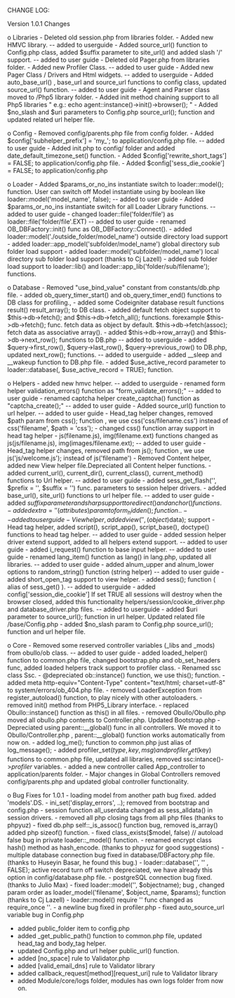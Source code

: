 CHANGE LOG:

Version 1.0.1 Changes

 o Libraries
    - Deleted old session.php from libraries folder.
    - Added new HMVC library. -- added to userguide
    - Added source_url() function to Config.php class, added $suffix parameter to site_url() and added slash '/' support. -- added to user guide
    - Deleted old Pager.php from libraries folder.
    - Added new Profiler Class. -- added to user guide
    - Added new Pager Class / Drivers and Html widgets. --  added to userguide
    - Added auto_base_url() , base_url and source_url functions to config class, updated source_url() function. -- added to user guide
    - Agent and Parser class moved to /Php5 library folder.
    - Added init method chaining support to all Php5 libraries " e.g.: echo agent::instance()->init()->browser(); "
    - Added $no_slash and $uri parameters to Config.php source_url(); function and updated related url helper file.
    
 o Config
    - Removed config/parents.php file from config folder.
    - Added $config['subhelper_prefix'] = 'my_';  to application/config.php file.  -- added to user guide 
    - Added init.php to config/ folder and added date_default_timezone_set() function.
    - Added $config['rewrite_short_tags']   = FALSE; to application/config.php file.
    - Added $config['sess_die_cookie'] = FALSE; to application/config.php
 
 o Loader
    - Added $params_or_no_ins instantiate switch to loader::model(); function. User can
switch off Model instantiate using by boolean like loader::model('model_name', false);  -- added to user guide
    - Added $params_or_no_ins instantiate switch for all Loader Library functions. -- added to user guide
    - changed loader::file('folder/file') as loader::file('folder/file'.EXT)  -- added to user guide
    - renamed OB_DBFactory::init() func as OB_DBFactory::Connect().
    - added loader::model('./outside_folder/model_name')  outside directory  load support 
    - added loader::app_model('subfolder/model_name')  global directory sub folder load support
    - added loader::model('subfolder/model_name')  local directory sub folder load support (thanks to Cj Lazell)
    - added sub folder load support to loader::lib() and loader::app_lib('folder/sub/filename'); functions.
    
 o Database
    - Removed "use_bind_value" constant from constants/db.php file.
    - added ob_query_timer_start() and ob_query_timer_end() functions to DB class for profiling.,
    - added some Codeigniter database result functions result() result_array(); to DB class.
    - added default fetch object support to $this->db->fetch(); and $this->db->fetch_all(); functions. forexample $this->db->fetch(); func.
fetch data as object by default. $this->db->fetch(assoc); fetch data as associative array().
    - added $this->db->row_array() and $this->db->next_row(); functions to DB.php  -- added to userguide
    - added $query->first_row(), $query->last_row(), $query->previous_row() to DB.php, updated next_row(); functions. -- added to userguide
    - added __sleep and __wakeup function to DB.php file.
    - added $use_active_record parameter to loader::database(, $use_active_record = TRUE); function.
    
 o Helpers
    - added new hmvc helper. -- added to userguide
    - renamed form helper validation_errors() function as "form_validate_errors();"  -- added to user guide
    - renamed captcha helper create_captcha() function as "captcha_create();" -- added to user guide 
    - Added source_url() function to url helper. -- added to user guide 
    - Head_tag helper changes, removed $path param from css(); function , we use css('css/filename.css') instead of css('filename', $path = 'css');
    - changed css() function array support in head tag helper
    - js(filename.js), img(filename.ext) functions changed as js(js/filename.js), img(images/filename.ext); -- added to user guide
    - Head_tag helper changes, removed path from js(); function , we use js('js/welcome.js'); instead of js('filename')
    - Removed Content helper, added new View helper file.Depreciated all Content helper functions.
    - added current_url(), current_dir(), current_class(), current_method() functions to Url helper. -- added to user guide
    - added sess_get_flash('', $prefix = '', $suffix = '') func. parameters to session helper drivers.
    - added base_url(), site_url() functions to url helper file. -- added to user guide
    - added $suffix parameter and sharp support to redirect() and anchor() functions.
    - added extra ='' (attributes) param to form_hidden(); function..  -- added to user guide
    - View helper, added view('', (object)$data); support
    - Head tag helper, added script(), script_app(), script_base(), doctype() functions to head tag helper. -- added to user guide
    - added session helper driver extend support, added to all helpers extend support. -- added to user guide
    - added i_request() function to base input helper. -- added to user guide
    - renamed lang_item() function as lang() in lang.php, updated all libraries. -- added to user guide
    - added alnum_upper and alnum_lower options to random_string() function (string helper) -- added to user guide
    - added short_open_tag support to view helper.
    - added sess(); function ( alias of sess_get() ).  -- added to userguide
    - added config['session_die_cookie'] If set TRUE all sessions will destroy when the browser closed, added this 
functionality helpers/session/cookie_driver.php and database_driver.php files.  -- added to userguide
    - added $uri parameter to source_url(); function in url helper. Updated related file /base/Config.php
    - added $no_slash param to Config.php source_url(); function and url helper file.
    
 o Core
    - Removed some reserved controller variables (_libs and _mods)  from obullo/ob class.  -- added to user guide
    - added loaded_helper() function to common.php file, changed bootstrap.php and ob_set_headers func, added loaded helpers track support to profiler class.
    - Renamed ssc class Ssc.
    - @depreciated ob::instance() function, we use this(); function.
    - added meta http-equiv="Content-Type" content="text/html; charset=utf-8"  to system/errors/ob_404.php file.
    - removed LoaderException from register_autoload() function, to play nicely with other autoloaders.
    - removed init() method from PHP5_Library interface.
    - replaced  Obullo::instance() function as this() in all files.
    - removed Obullo/Obullo.php moved all obullo.php contents to Controller.php. Updated Bootstrap.php
    - Depreciated using parent::__global() func in all controllers. We moved it to Obullo/Controller.php , parent::__global() function
works automatically from now on.
    - added log_me(); function to common.php just alias of log_message();
    - added profiler_set($type, key, msg) and profiler_get($key) functions to common.php file, updated all libraries, removed ssc:intance()->_profiler_ variables.
    - added a new controller called App_controller to application/parents folder.
    - Major changes in Global Controllers removed config/parents.php and updated global controller functionality.
    
 o Bug Fixes for 1.0.1
    - loading model from another path bug fixed. added 'models'.DS.
    - ini_set('display_errors', ..); removed from bootstrap and config.php
    - session function all_userdata changed as sess_alldata() in session drivers.
    - removed all php closing tags from all php files (thanks to phpyuz)
    - fixed db.php self::_is_assoc() function bug, removed is_array() added php sizeof() function.
    - fixed class_exists($model, false) // autoload false bug in private loader::_model() function.
    - renamed encrypt class hash() method as hash_encode. (thanks to phpyuz for good suggestions)
    - multiple database connection bug fixed in database/DBFactory.php file. (thanks to Huseyin Basar, he found this bug.)
    - loader::database('', '' , FALSE); active record turn off switch depreciated, we have already this option in config/database.php file.
    - postgreSQL connection bug fixed. (thanks to Julio Max)
    - fixed loader::model('', $objectname); bug , changed param order as loader_model('filename', $object_name, $params); function (thanks to Cj Lazell)
    - loader::model() require '' func changed as require_once ''.
    - a newline bug fixed in profiler.php
    - fixed auto_source_url variable bug in Config.php
    

- added public_folder item to config.php
- added _get_public_path() function to common.php file, updated head_tag and body_tag helper.
- updated Config.php and url helper public_url() function.
- added [no_space] rule to Validator.php
- added [valid_email_dns] rule to Validator library
- added callback_request[method][request_uri] rule to Validator library
- added Module/core/logs folder, modules has own logs folder from now on.

